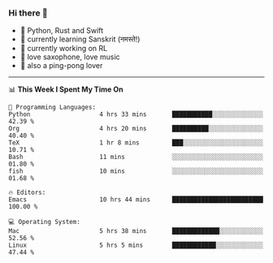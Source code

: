 ### Hi there 👋

- 📙 Python, Rust and Swift
- 🌱 currently learning Sanskrit (नमस्ते!)
- 🔭 currently working on RL
- 🎷 love saxophone, love music
- 🏓 also a ping-pong lover

<!--
**ZiqinGong/ZiqinGong** is a ✨ _special_ ✨ repository because its `README.md` (this file) appears on your GitHub profile.

Here are some ideas to get you started:

- 🔭 I’m currently working on ...
- 🌱 I’m currently learning ...
- 👯 I’m looking to collaborate on ...
- 🤔 I’m looking for help with ...
- 💬 Ask me about ...
- 📫 gongzq0301@sjtu.edu.cn
- 😄 Pronouns: ...
- ⚡ Fun fact: ...
-->

---

<!--START_SECTION:waka-->
📊 **This Week I Spent My Time On** 

```text
💬 Programming Languages: 
Python                   4 hrs 33 mins       ███████████░░░░░░░░░░░░░░   42.39 % 
Org                      4 hrs 20 mins       ██████████░░░░░░░░░░░░░░░   40.40 % 
TeX                      1 hr 8 mins         ███░░░░░░░░░░░░░░░░░░░░░░   10.71 % 
Bash                     11 mins             ░░░░░░░░░░░░░░░░░░░░░░░░░   01.80 % 
fish                     10 mins             ░░░░░░░░░░░░░░░░░░░░░░░░░   01.68 % 

🔥 Editors: 
Emacs                    10 hrs 44 mins      █████████████████████████   100.00 % 

💻 Operating System: 
Mac                      5 hrs 38 mins       █████████████░░░░░░░░░░░░   52.56 % 
Linux                    5 hrs 5 mins        ████████████░░░░░░░░░░░░░   47.44 % 
```


<!--END_SECTION:waka-->
